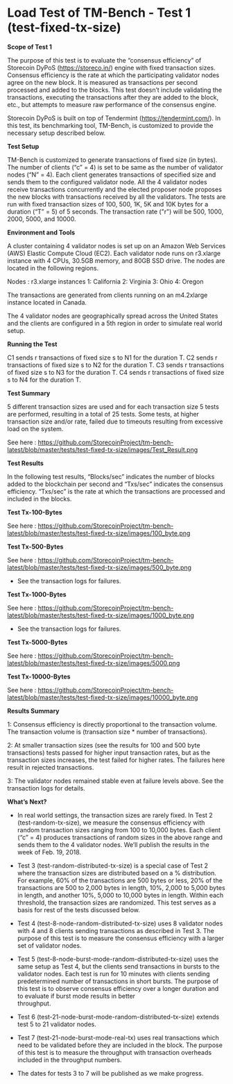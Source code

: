 # Load Test of TM-Bench  - Test 1 (test-fixed-tx-size)

**Scope of Test 1** 

The purpose of this test is to evaluate the “consensus efficiency” of Storecoin DyPoS (https://storeco.in/) engine with fixed transaction sizes. Consensus efficiency is the rate at which the participating validator nodes agree on the new block. It is measured as transactions per second processed and added to the blocks. This test doesn’t include validating the transactions, executing the transactions after they are added to the block, etc., but attempts to measure raw performance of the consensus engine.
 
Storecoin DyPoS is built on top of Tendermint (https://tendermint.com/). In this test, its benchmarking tool, TM-Bench, is customized to provide the necessary setup described below.

**Test Setup** 
 
TM-Bench  is customized to generate transactions of fixed size (in bytes). The number of clients (“c” = 4) is set to be same as the number of validator nodes (“N” = 4). Each client generates transactions of specified size and sends them to the configured validator node. All the 4 validator nodes receive transactions concurrently and the elected proposer node proposes the new blocks with transactions received by all the validators.  The tests are run with fixed transaction sizes of 100, 500, 1K, 5K and 10K bytes for a duration (“T” = 5) of 5 seconds. The transaction rate ("r") will be 500, 1000, 2000, 5000, and 10000.

**Environment and Tools**
 
A cluster containing 4 validator nodes is set up on an Amazon Web Services (AWS) Elastic Compute Cloud (EC2). Each validator node runs on r3.xlarge instance with 4 CPUs, 30.5GB memory, and 80GB SSD drive. The nodes are located in the following regions.
 
Nodes :  r3.xlarge instances
1: California 
2: Virginia
3: Ohio 
4: Oregon 

The transactions are generated from clients running on an m4.2xlarge instance located in Canada.
 
The 4 validator nodes are geographically spread across the United States and the clients are configured in a 5th region in order to simulate real world setup.


**Running the Test**

C1 sends r transactions of fixed size s to N1 for the duration T. 
C2 sends r transactions of fixed size s to N2 for the duration T. 
C3 sends r transactions of fixed size s to N3 for the duration T. 
C4 sends r transactions of fixed size s to N4 for the duration T.


**Test Summary**

5 different transaction sizes are used and for each transaction size 5 tests are performed, resulting in a total of 25 tests. Some tests, at higher transaction size and/or rate, failed due to timeouts resulting from excessive load on the system.


See here : https://github.com/StorecoinProject/tm-bench-latest/blob/master/tests/test-fixed-tx-size/images/Test_Result.png




**Test Results** 

In the following test results, “Blocks/sec” indicates the number of blocks added to the blockchain per second and “Txs/sec” indicates the consensus efficiency. “Txs/sec” is the rate at which the transactions are processed and included in the blocks. 

**Test Tx-100-Bytes**

See here : https://github.com/StorecoinProject/tm-bench-latest/blob/master/tests/test-fixed-tx-size/images/100_byte.png


**Test Tx-500-Bytes**

See here : https://github.com/StorecoinProject/tm-bench-latest/blob/master/tests/test-fixed-tx-size/images/500_byte.png

* See the transaction logs for failures.

**Test Tx-1000-Bytes**

See here : https://github.com/StorecoinProject/tm-bench-latest/blob/master/tests/test-fixed-tx-size/images/1000_byte.png

* See the transaction logs for failures.

**Test Tx-5000-Bytes**

See here : https://github.com/StorecoinProject/tm-bench-latest/blob/master/tests/test-fixed-tx-size/images/5000.png

**Test Tx-10000-Bytes**

See here : https://github.com/StorecoinProject/tm-bench-latest/blob/master/tests/test-fixed-tx-size/images/10000_byte.png

**Results Summary**

1: Consensus efficiency is directly proportional to the transaction volume. The transaction volume is (transaction size * number of        transactions). 

2: At smaller transaction sizes (see the results for 100 and 500 byte transactions) tests passed for higher input transaction rates, but    as the transaction sizes increases, the test failed for higher rates. The failures here result in rejected transactions.

3: The validator nodes remained stable even at failure levels above. See the transaction logs for details.

**What’s Next?**

- In real world settings, the transaction sizes are rarely fixed. In Test 2 (test-random-tx-size), we measure the consensus efficiency     with random transaction sizes ranging from 100 to 10,000 bytes. Each client (“c” = 4) produces transactions of random sizes in the       above range and sends them to the 4 validator nodes. We’ll publish the results in the week of Feb. 19, 2018.

- Test 3 (test-random-distributed-tx-size) is a special case of Test 2 where the transaction sizes are distributed based on a %           distribution. For example, 60% of the transactions are 500 bytes or less, 20% of the transactions are 500 to 2,000 bytes in length,     10%, 2,000 to 5,000 bytes in length, and another 10%, 5,000 to 10,000 bytes in length. Within each threshold, the transaction sizes     are randomized. This test serves as a basis for rest of the tests discussed below.

- Test 4 (test-8-node-random-distributed-tx-size) uses 8 validator nodes with 4 and 8 clients sending transactions as described in Test   3. The purpose of this test is to measure the consensus efficiency with a larger set of validator nodes.

- Test 5 (test-8-node-burst-mode-random-distributed-tx-size) uses the same setup as Test 4, but the clients send transactions in bursts   to the validator nodes. Each test is run for 10 minutes with clients sending predetermined number of transactions in short bursts. The   purpose of this test is to observe consensus efficiency over a longer duration and to evaluate if burst mode results in better      
  throughput.
  
- Test 6 (test-21-node-burst-mode-random-distributed-tx-size) extends test 5 to 21 validator nodes.

- Test 7 (test-21-node-burst-mode-real-tx) uses real transactions which need to be validated before they are included in the block. The   purpose of this test is to measure the throughput with transaction overheads included in the throughput numbers.

- The dates for tests 3 to 7 will be published as we make progress.




